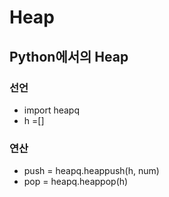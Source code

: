 # Heap  

## Python에서의 Heap  

### 선언  
- import heapq
- h =[]

### 연산  
- push = heapq.heappush(h, num)  
- pop = heapq.heappop(h)
